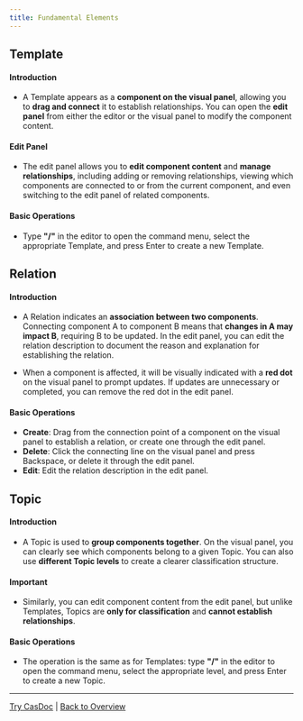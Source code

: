 ```yaml
---
title: Fundamental Elements
---
```


## Template

#### Introduction

-   A Template appears as a **component on the visual panel**, allowing you to **drag and connect** it to establish relationships. You can open the **edit panel** from either the editor or the visual panel to modify the component content.

#### Edit Panel

-   The edit panel allows you to **edit component content** and **manage relationships**, including adding or removing relationships, viewing which components are connected to or from the current component, and even switching to the edit panel of related components.

#### Basic Operations

-   Type **"/"** in the editor to open the command menu, select the appropriate Template, and press Enter to create a new Template.

## Relation

#### Introduction

-   A Relation indicates an **association between two components**. Connecting component A to component B means that **changes in A may impact B**, requiring B to be updated. In the edit panel, you can edit the relation description to document the reason and explanation for establishing the relation.

-   When a component is affected, it will be visually indicated with a **red dot** on the visual panel to prompt updates. If updates are unnecessary or completed, you can remove the red dot in the edit panel.

#### Basic Operations

-   **Create**: Drag from the connection point of a component on the visual panel to establish a relation, or create one through the edit panel.
-   **Delete**: Click the connecting line on the visual panel and press Backspace, or delete it through the edit panel.
-   **Edit**: Edit the relation description in the edit panel.

## Topic

#### Introduction

-   A Topic is used to **group components together**. On the visual panel, you can clearly see which components belong to a given Topic. You can also use **different Topic levels** to create a clearer classification structure.

#### Important

-   Similarly, you can edit component content from the edit panel, but unlike Templates, Topics are **only for classification** and **cannot establish relationships**.

#### Basic Operations

-   The operation is the same as for Templates: type **"/"** in the editor to open the command menu, select the appropriate level, and press Enter to create a new Topic.

---

[Try CasDoc](../) | [Back to Overview](./overview)
